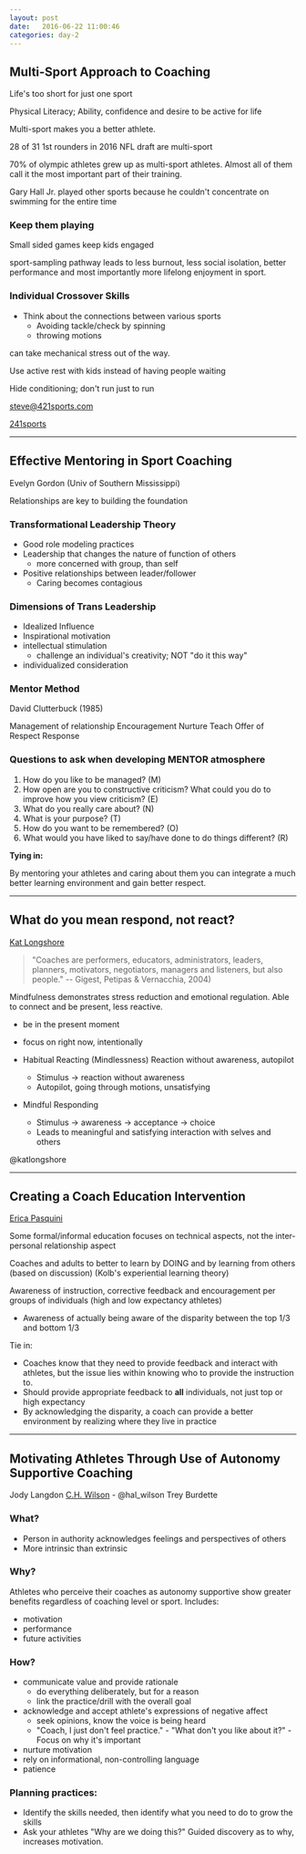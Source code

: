 ```yaml
---
layout: post
date:   2016-06-22 11:00:46
categories: day-2
---
```


## Multi-Sport Approach to Coaching

Life's too short for just one sport

Physical Literacy; Ability, confidence and desire to be active for life

Multi-sport makes you a better athlete.

28 of 31 1st rounders in 2016 NFL draft are multi-sport

70% of olympic athletes grew up as multi-sport athletes. Almost all of them call it the most important part of their training.

Gary Hall Jr. played other sports because he couldn't concentrate on swimming for the entire time

### Keep them playing

Small sided games keep kids engaged

sport-sampling pathway leads to less burnout, less social isolation, better performance and most importantly more lifelong enjoyment in sport.

### Individual Crossover Skills

- Think about the connections between various sports
  - Avoiding tackle/check by spinning
  - throwing motions

can take mechanical stress out of the way.

Use active rest with kids instead of having people waiting

Hide conditioning; don't run just to run

[steve@421sports.com](mailto:steve@421sports.com)

[241sports](http://www.twitter.com/241sports)

---

## Effective Mentoring in Sport Coaching

Evelyn Gordon (Univ of Southern Mississippi)

Relationships are key to building the foundation

### Transformational Leadership Theory

- Good role modeling practices
- Leadership that changes the nature of function of others
  - more concerned with group, than self
- Positive relationships between leader/follower
  - Caring becomes contagious

### Dimensions of Trans Leadership

- Idealized Influence
- Inspirational motivation
- intellectual stimulation
  - challenge an individual's creativity; NOT "do it this way"
- individualized consideration

### __Mentor__ Method

David Clutterbuck (1985)

Management of relationship
Encouragement
Nurture
Teach
Offer of Respect
Response

<!-- ![Facebook Share Screenshot Dialog]({{ "/images/posts/2016-04-01-open-graph.png" | prepend: site.url }} "Screenshot of share dialog") -->

<!-- ![GRID]({{ "/images/posts/SouthMissGrid" | prepend: site.url }}) -->

### Questions to ask when developing MENTOR atmosphere

1. How do you like to be managed? (M)
2. How open are you to constructive criticism? What could you do to improve how you view criticism? (E)
3. What do you really care about? (N)
4. What is your purpose? (T)
5. How do you want to be remembered? (O)
6. What would you have liked to say/have done to do things different? (R)

**Tying in:**

By mentoring your athletes and caring about them you can integrate a much better learning environment and gain better respect.

---

## What do you mean respond, not react?

[Kat Longshore](katlongshore@gmail.com)

> "Coaches are performers, educators, administrators, leaders, planners, motivators, negotiators, managers and listeners, but also people." -- Gigest, Petipas & Vernacchia, 2004)

Mindfulness demonstrates stress reduction and emotional regulation. Able to connect and be present, less reactive.

- be in the present moment
- focus on right now, intentionally

- Habitual Reacting (Mindlessness) Reaction without awareness, autopilot
  - Stimulus -> reaction without awareness
  - Autopilot, going through motions, unsatisfying
- Mindful Responding
  - Stimulus -> awareness -> acceptance -> choice
  - Leads to meaningful and satisfying interaction with selves and others

@katlongshore

---

## Creating a Coach Education Intervention

[Erica Pasquini](epasquini87@gmail.com)

Some formal/informal education focuses on technical aspects, not the inter-personal relationship aspect

Coaches and adults to better to learn by DOING and by learning from others (based on discussion) (Kolb's experiential learning theory)

Awareness of instruction, corrective feedback and encouragement per groups of individuals (high and low expectancy athletes)

- Awareness of actually being aware of the disparity between the top 1/3 and bottom 1/3

Tie in:

- Coaches know that they need to provide feedback and interact with athletes, but the issue lies within knowing who to provide the instruction to.
- Should provide appropriate feedback to **all** individuals, not just top or high expectancy
- By acknowledging the disparity, a coach can provide a better environment by realizing where they live in practice

---

## Motivating Athletes Through Use of Autonomy Supportive Coaching

Jody Langdon
[C.H. Wilson](charleswilson@georgiasouthern.edu) - @hal_wilson
Trey Burdette

### What?

- Person in authority acknowledges feelings and perspectives of others
- More intrinsic than extrinsic

### Why?

Athletes who perceive their coaches as autonomy supportive show greater benefits regardless of coaching level or sport. Includes:

- motivation
- performance
- future activities

### How?

- communicate value and provide rationale
  - do everything deliberately, but for a reason
  - link the practice/drill with the overall goal
- acknowledge and accept athlete's expressions of negative affect
  - seek opinions, know the voice is being heard
  - "Coach, I just don't feel practice." - "What don't you like about it?" - Focus on why it's important
- nurture motivation
- rely on informational, non-controlling language
- patience

### Planning practices:

- Identify the skills needed, then identify what you need to do to grow the skills
- Ask your athletes "Why are we doing this?" Guided discovery as to why, increases motivation.
